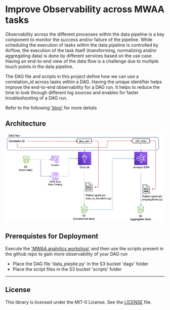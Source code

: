 # Improve Observability across MWAA tasks

Observability across the different processes within the data pipeline is a key component to monitor the success and/or failure of the pipeline. While scheduling the execution of tasks within the data pipeline is controlled by Airflow, the execution of the task itself (transforming, normalizing and/or aggregating data) is done by different services based on the use case. Having an end-to-end view of the data flow is a challenge due to multiple touch points in the data pipeline.

The DAG file and scripts in this project define how we can use a correlation_id across tasks within a DAG. Having the unique identifier helps improve the end-to-end observability for a DAG run. It helps to reduce the time to look through different log sources and enables for faster troubleshooting of a DAG run.

Refer to the following ['blog']() for more detials <link to be provided>

## Architecture 

![Correlation ID across DAG run](./images/mwaa_observability.png)

## Prerequistes for Deployment
Execute the ['MWAA analytics workshop'](https://catalog.us-east-1.prod.workshops.aws/workshops/795e88bb-17e2-498f-82d1-2104f4824168/en-US) and then use the scripts present in the github repo to gain more observability of your DAG run

- Place the DAG file 'data_pieplie.py' in the S3 bucket 'dags' folder 
- Place the script files in the S3 bucket 'scripts' folder

---

## License

This library is licensed under the MIT-0 License. See the [LICENSE](LICENSE) file.
